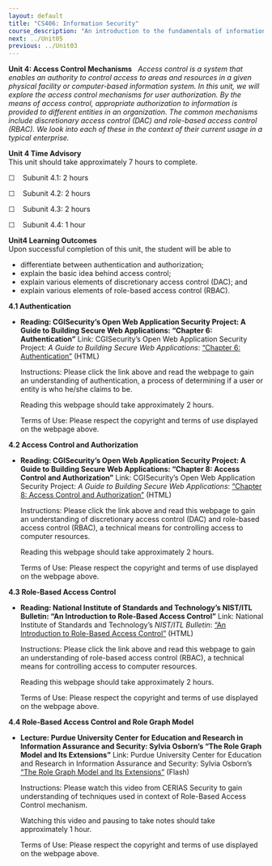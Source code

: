 ```yaml
---
layout: default
title: "CS406: Information Security"
course_description: "An introduction to the fundamentals of information security. Topics include computer security technology and principles, access control mechanisms, cryptography algorithms, software security, physical security, and security management and risk assessment."
next: ../Unit05
previous: ../Unit03
---
```

**Unit 4: Access Control Mechanisms** <span id="4"></span> 
*Access control is a system that enables an authority to control access
to areas and resources in a given physical facility or computer-based
information system. In this unit, we will explore the access control
mechanisms for user authorization. By the means of access control,
appropriate authorization to information is provided to different
entities in an organization. The common mechanisms include discretionary
access control (DAC) and role-based access control (RBAC). We look into
each of these in the context of their current usage in a typical
enterprise.*

**Unit 4 Time Advisory**  
This unit should take approximately 7 hours to complete.  
  
 ☐    Subunit 4.1: 2 hours  
  
 ☐    Subunit 4.2: 2 hours  
  
 ☐    Subunit 4.3: 2 hours  
  
 ☐    Subunit 4.4: 1 hour

**Unit4 Learning Outcomes**  
Upon successful completion of this unit, the student will be able to  
-   differentiate between authentication and authorization;
-   explain the basic idea behind access control;
-   explain various elements of discretionary access control (DAC); and
-   explain various elements of role-based access control (RBAC).

**4.1 Authentication** <span id="4.1"></span> 
-   **Reading: CGISecurity’s Open Web Application Security Project: A
    Guide to Building Secure Web Applications: “Chapter 6:
    Authentication”**
    Link: CGISecurity’s Open Web Application Security Project: *A Guide
    to Building Secure Web Applications*: [“Chapter 6:
    Authentication”](http://www.cgisecurity.com/owasp/html/ch06.html)
    (HTML)  
      
     Instructions: Please click the link above and read the webpage to
    gain an understanding of authentication, a process of determining if
    a user or entity is who he/she claims to be.  
      
     Reading this webpage should take approximately 2 hours.  
      
     Terms of Use: Please respect the copyright and terms of use
    displayed on the webpage above.

**4.2 Access Control and Authorization** <span id="4.2"></span> 
-   **Reading: CGISecurity’s Open Web Application Security Project: A
    Guide to Building Secure Web Applications: “Chapter 8: Access
    Control and Authorization”**
    Link: CGISecurity’s Open Web Application Security Project: *A Guide
    to Building Secure Web Applications*: [“Chapter 8: Access Control
    and Authorization”](http://www.cgisecurity.com/owasp/html/ch08.html)
    (HTML)  
      
     Instructions: Please click the link above and read this webpage to
    gain an understanding of discretionary access control (DAC) and
    role-based access control (RBAC), a technical means for controlling
    access to computer resources.  
      
     Reading this webpage should take approximately 2 hours.  
      
     Terms of Use: Please respect the copyright and terms of use
    displayed on the webpage above.

**4.3 Role-Based Access Control** <span id="4.3"></span> 
-   **Reading: National Institute of Standards and Technology’s NIST/ITL
    Bulletin: “An Introduction to Role-Based Access Control”**
    Link: National Institute of Standards and Technology’s *NIST/ITL
    Bulletin*: [“An Introduction to Role-Based Access
    Control”](http://csrc.nist.gov/groups/SNS/rbac/documents/design_implementation/Intro_role_based_access.htm)
    (HTML)  
      
     Instructions: Please click the link above and read this webpage to
    gain an understanding of role-based access control (RBAC), a
    technical means for controlling access to computer resources.  
      
     Reading this webpage should take approximately 2 hours.  
      
     Terms of Use: Please respect the copyright and terms of use
    displayed on the webpage above.

**4.4 Role-Based Access Control and Role Graph Model** <span
id="4.4"></span> 
-   **Lecture: Purdue University Center for Education and Research in
    Information Assurance and Security: Sylvia Osborn’s “The Role Graph
    Model and Its Extensions”**
    Link: Purdue University Center for Education and Research in
    Information Assurance and Security: Sylvia Osborn’s [“The Role Graph
    Model and Its
    Extensions”](https://www.cerias.purdue.edu/news_and_events/events/security_seminar/details/flash/351ue19jfffl2jvl2nnbop6npk)
    (Flash)  
      
     Instructions: Please watch this video from CERIAS Security to gain
    understanding of techniques used in context of Role-Based Access
    Control mechanism.  
      
     Watching this video and pausing to take notes should take
    approximately 1 hour.  
      
     Terms of Use: Please respect the copyright and terms of use
    displayed on the webpage above.


